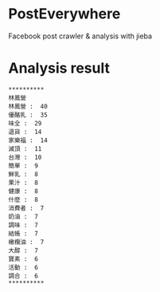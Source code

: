 # PostEverywhere
Facebook post crawler & analysis with jieba

Analysis result
======

```
**********
林鳳營
林鳳營 :  40
優酪乳 :  35
味全 :  29
退貨 :  14
家樂福 :  14
滅頂 :  11
台灣 :  10
簡單 :  9
鮮乳 :  8
果汁 :  8
健康 :  8
什麼 :  8
消費者 :  7
奶油 :  7
調味 :  7
結帳 :  7
橄欖油 :  7
大醇 :  7
寶素 :  6
活動 :  6
調合 :  6
**********
```
